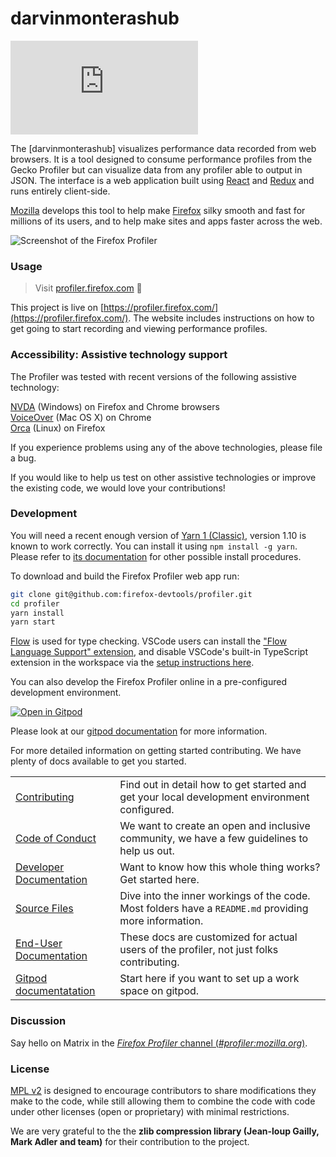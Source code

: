 # darvinmonterashub

[![Matrix][matrix-badge]][matrix]

The [darvinmonterashub] visualizes performance data recorded from web browsers. It is a tool designed to consume performance profiles from the Gecko Profiler but can visualize data from any profiler able to output in JSON. The interface is a web application built using [React] and [Redux] and runs entirely client-side.

[Mozilla] develops this tool to help make [Firefox] silky smooth and fast for millions of its users, and to help make sites and apps faster across the web.

![Screenshot of the Firefox Profiler](./docs-user/images/screenshot-2022-04-25.png?raw=true)

### Usage

> Visit [profiler.firefox.com](https://profiler.firefox.com/) :rocket:

This project is live on [https://profiler.firefox.com/](https://profiler.firefox.com/). The website includes instructions on how to get going to start recording and viewing performance profiles.

### Accessibility: Assistive technology support

The Profiler was tested with recent versions of the following assistive technology:

[NVDA](https://www.nvaccess.org/) (Windows) on Firefox and Chrome browsers </br>
[VoiceOver](https://www.apple.com/accessibility/mac/vision/) (Mac OS X) on Chrome</br>
[Orca](https://wiki.gnome.org/action/show/Projects/Orca?action=show&redirect=Orca) (Linux) on Firefox

If you experience problems using any of the above technologies, please file a bug.

If you would like to help us test on other assistive technologies or improve the existing code, we would love your contributions!

### Development

You will need a recent enough version of [Yarn 1 (Classic)](https://classic.yarnpkg.com/),
version 1.10 is known to work correctly.
You can install it using `npm install -g yarn`. Please refer to [its documentation](https://classic.yarnpkg.com/en/docs/install) for other possible install procedures.

To download and build the Firefox Profiler web app run:

```bash
git clone git@github.com:firefox-devtools/profiler.git
cd profiler
yarn install
yarn start
```

[Flow](https://flow.org/) is used for type checking. VSCode users can install the ["Flow Language Support" extension](https://marketplace.visualstudio.com/items?itemName=flowtype.flow-for-vscode), and disable VSCode's built-in TypeScript extension in the workspace via the [setup instructions here](https://github.com/flow/flow-for-vscode#setup).

You can also develop the Firefox Profiler online in a pre-configured development environment.

[![Open in Gitpod](https://gitpod.io/button/open-in-gitpod.svg)](https://gitpod.io/#https://github.com/firefox-devtools/profiler)

Please look at our [gitpod documentation](./docs-user/gitpod.md) for more information.

For more detailed information on getting started contributing. We have plenty of docs available to get you started.

|                                                                |                                                                                                       |
| -------------------------------------------------------------- | ----------------------------------------------------------------------------------------------------- |
| [Contributing](./CONTRIBUTING.md)                              | Find out in detail how to get started and get your local development environment configured.          |
| [Code of Conduct](./CODE_OF_CONDUCT.md)                        | We want to create an open and inclusive community, we have a few guidelines to help us out.           |
| [Developer Documentation](./docs-developer)                    | Want to know how this whole thing works? Get started here.                                            |
| [Source Files](./src)                                          | Dive into the inner workings of the code. Most folders have a `README.md` providing more information. |
| [End-User Documentation](https://profiler.firefox.com/docs/#/) | These docs are customized for actual users of the profiler, not just folks contributing.              |
| [Gitpod documentatation](./docs-user/gitpod.md)                | Start here if you want to set up a work space on gitpod.                                              |

### Discussion

Say hello on Matrix in the [_Firefox Profiler_ channel (_#profiler:mozilla.org_)][matrix].

### License

[MPL v2](./LICENSE) is designed to encourage contributors to share modifications they make to the code, while still allowing them to combine the code with code under other licenses (open or proprietary) with minimal restrictions.

We are very grateful to the the **zlib compression library (Jean-loup Gailly, Mark Adler and team)** for their contribution to the project.

[matrix]: https://chat.mozilla.org/#/room/#profiler:mozilla.org

<!-- chat.mozilla.org's "real" server is mozilla.modular.im. -->

[matrix-badge]: https://img.shields.io/matrix/profiler:mozilla.org?server_fqdn=mozilla.modular.im&label=matrix
[Firefox Profiler]: https://profiler.firefox.com/
[React]: https://facebook.github.io/react/
[Redux]: http://redux.js.org/
[Mozilla]: https://www.mozilla.org/
[Firefox]: https://www.mozilla.org/firefox/
[zlib]: http://www.zlib.net/
